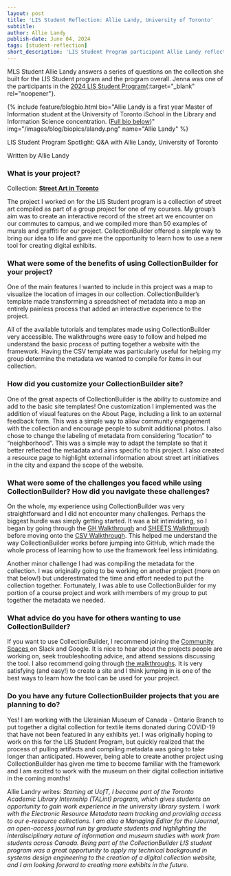```yaml
---
layout: post
title: 'LIS Student Reflection: Allie Landy, University of Toronto'
subtitle:
author: Allie Landy
publish-date: June 04, 2024
tags: [student-reflection]
short_description: 'LIS Student Program participant Allie Landy reflects on her time in the LIS Student program and releases a collaborative collection on Toronto Street Art.'
---
```


MLS Student Allie Landy answers a series of questions on the collection she built for the LIS Student program and the program overall. Jenna was one of the participants in the [2024 LIS Student Program](/community/student-incentives.html){:target="_blank" rel="noopener"}. 

{% include feature/blogbio.html bio="Allie Landy is a first year Master of Information student at the University of Toronto iSchool in the Library and Information Science concentration. (<a href='#fullbio'>Full bio below</a>)" img="/images/blog/biopics/alandy.png" name="Allie Landy" %}


LIS Student Program Spotlight: Q&A with Allie Landy, University of Toronto

Written by Allie Landy



### What is your project?

Collection: **[Street Art in Toronto](https://collectionbuilder-lis.github.io/toronto-street-art/)**

The project I worked on for the LIS Student program is a collection of street art compiled as part of a group project for one of my courses.  My group’s aim was to create an interactive record of the street art we encounter on our commutes to campus, and we compiled more than 50 examples of murals and graffiti for our project. CollectionBuilder offered a simple way to bring our idea to life and gave me the opportunity to learn how to use a new tool for creating digital exhibits. 


### What were some of the benefits of using CollectionBuilder for your project?

One of the main features I wanted to include in this project was a map to visualize the location of images in our collection. CollectionBuilder’s template made transforming a spreadsheet of metadata into a map an entirely painless process that added an interactive experience to the project.  

All of the available tutorials and templates made using CollectionBuilder very accessible. The walkthroughs were easy to follow and helped me understand the basic process of putting together a website with the framework. Having the CSV template was particularly useful for helping my group determine the metadata we wanted to compile for items in our collection.



### How did you customize your CollectionBuilder site?

One of the great aspects of CollectionBuilder is the ability to customize and add to the basic site templates! One customization I implemented was the addition of visual features on the About Page, including a link to an external feedback form. This was a simple way to allow community engagement with the collection and encourage people to submit additional photos. I also chose to change the labeling of metadata from considering “location” to “neighborhood”. This was a simple way to adapt the template so that it better reflected the metadata and aims specific to this project. I also created a resource page to highlight external information about street art initiatives in the city and expand the scope of the website. 



### What were some of the challenges you faced while using CollectionBuilder? How did you navigate these challenges?

On the whole, my experience using CollectionBuilder was very straightforward and I did not encounter many challenges. Perhaps the biggest hurdle was simply getting started. It was a bit intimidating, so I began by going through the [GH Walkthrough](https://collectionbuilder.github.io/cb-docs/docs/walkthroughs/gh-walkthrough/) and [SHEETS Walkthrough](https://collectionbuilder.github.io/cb-docs/docs/walkthroughs/sheets-walkthrough/) before moving onto the [CSV Walkthrough](https://collectionbuilder.github.io/cb-docs/docs/walkthroughs/csv-walkthrough/). This helped me understand the way CollectionBuilder works before jumping into GitHub, which made the whole process of learning how to use the framework feel less intimidating.

Another minor challenge I had was compiling the metadata for the collection. I was originally going to be working on another project (more on that below!) but underestimated the time and effort needed to put the collection together. Fortunately, I was able to use CollectionBuilder for my portion of a course project and work with members of my group to put together the metadata we needed.



### What advice do you have for others wanting to use CollectionBuilder?

If you want to use CollectionBuilder, I recommend joining the [Community Spaces ](https://collectionbuilder.github.io/community/spaces/)on Slack and Google. It is nice to hear about the projects people are working on, seek troubleshooting advice, and attend sessions discussing the tool. I also recommend going through [the walkthroughs](https://collectionbuilder.github.io/cb-docs/docs/walkthroughs/). It is very satisfying (and easy!) to create a site and I think  jumping in is one of the best ways to learn how the tool can be used for your project.


### Do you have any future CollectionBuilder projects that you are planning to do? 

Yes! I am working with the Ukrainian Museum of Canada - Ontario Branch to put together a digital collection for textile items donated during COVID-19 that have not been featured in any exhibits yet. I was originally hoping to work on this for the LIS Student Program, but quickly realized that the process of pulling artifacts and compiling metadata was going to take longer than anticipated. However, being able to create another project using CollectionBuilder has given me time to become familiar with the framework and I am excited to work with the museum on their digital collection initiative in the coming months!

<p id="fullbio" class="mt-3">Allie Landry writes: <em>Starting at UofT, I became part of the Toronto Academic Library Internship (TALint) program, which gives students an opportunity to gain work experience in the university library system. I work with the Electronic Resource Metadata team tracking and providing access to our e-resource collections. I am also a Managing Editor for the iJournal, an open-access journal run by graduate students and highlighting the interdisciplinary nature of information and museum studies with work from students across Canada. Being part of the CollectionBuilder LIS student program was a great opportunity to apply my technical background in systems design engineering to the creation of a digital collection website, and I am looking forward to creating more exhibits in the future.</em></p>
